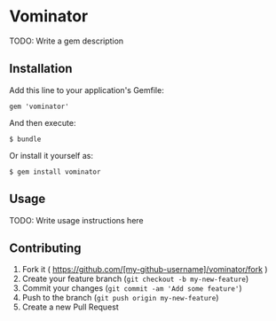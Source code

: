 # Vominator

TODO: Write a gem description

## Installation

Add this line to your application's Gemfile:

    gem 'vominator'

And then execute:

    $ bundle

Or install it yourself as:

    $ gem install vominator

## Usage

TODO: Write usage instructions here

## Contributing

1. Fork it ( https://github.com/[my-github-username]/vominator/fork )
2. Create your feature branch (`git checkout -b my-new-feature`)
3. Commit your changes (`git commit -am 'Add some feature'`)
4. Push to the branch (`git push origin my-new-feature`)
5. Create a new Pull Request

